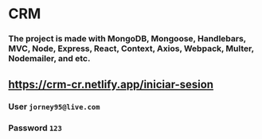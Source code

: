 # CRM 
### The project is made with MongoDB, Mongoose, Handlebars, MVC, Node, Express, React, Context, Axios, Webpack, Multer, Nodemailer, and etc.

## https://crm-cr.netlify.app/iniciar-sesion

### User `jorney95@live.com`

### Password `123`

